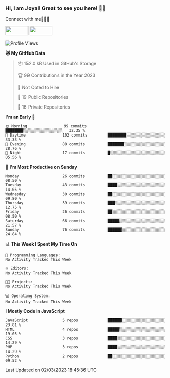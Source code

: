 ### Hi, I am Joyal! Great to see you here! 👨‍💻

Connect with me🧑🏼‍💻

[<img src="https://img.shields.io/badge/--twitter?label=Twitter&logo=Twitter&style=social"  width="72px" height="28px">](https://twitter.com/joyalDev) [<img src="https://img.shields.io/badge/--linkedin?label=LinkedIn&logo=LinkedIn&style=social"  width="72px" height="28px">](https://www.linkedin.com/in/joyal-raphel-588760191/)



<!--START_SECTION:waka-->
![Profile Views](http://img.shields.io/badge/Profile%20Views-6-blue)

**🐱 My GitHub Data** 

> 📦 152.0 kB Used in GitHub's Storage 
 > 
> 🏆 99 Contributions in the Year 2023
 > 
> 🚫 Not Opted to Hire
 > 
> 📜 19 Public Repositories 
 > 
> 🔑 16 Private Repositories 
 > 
**I'm an Early 🐤** 

```text
🌞 Morning                99 commits          ████████░░░░░░░░░░░░░░░░░   32.35 % 
🌆 Daytime                102 commits         ████████░░░░░░░░░░░░░░░░░   33.33 % 
🌃 Evening                88 commits          ███████░░░░░░░░░░░░░░░░░░   28.76 % 
🌙 Night                  17 commits          █░░░░░░░░░░░░░░░░░░░░░░░░   05.56 % 
```
📅 **I'm Most Productive on Sunday** 

```text
Monday                   26 commits          ██░░░░░░░░░░░░░░░░░░░░░░░   08.50 % 
Tuesday                  43 commits          ████░░░░░░░░░░░░░░░░░░░░░   14.05 % 
Wednesday                30 commits          ██░░░░░░░░░░░░░░░░░░░░░░░   09.80 % 
Thursday                 39 commits          ███░░░░░░░░░░░░░░░░░░░░░░   12.75 % 
Friday                   26 commits          ██░░░░░░░░░░░░░░░░░░░░░░░   08.50 % 
Saturday                 66 commits          █████░░░░░░░░░░░░░░░░░░░░   21.57 % 
Sunday                   76 commits          ██████░░░░░░░░░░░░░░░░░░░   24.84 % 
```


📊 **This Week I Spent My Time On** 

```text
💬 Programming Languages: 
No Activity Tracked This Week

🔥 Editors: 
No Activity Tracked This Week

🐱‍💻 Projects: 
No Activity Tracked This Week

💻 Operating System: 
No Activity Tracked This Week
```

**I Mostly Code in JavaScript** 

```text
JavaScript               5 repos             ██████░░░░░░░░░░░░░░░░░░░   23.81 % 
HTML                     4 repos             █████░░░░░░░░░░░░░░░░░░░░   19.05 % 
CSS                      3 repos             ████░░░░░░░░░░░░░░░░░░░░░   14.29 % 
PHP                      3 repos             ████░░░░░░░░░░░░░░░░░░░░░   14.29 % 
Python                   2 repos             ██░░░░░░░░░░░░░░░░░░░░░░░   09.52 % 
```




 Last Updated on 02/03/2023 18:45:36 UTC
<!--END_SECTION:waka-->
